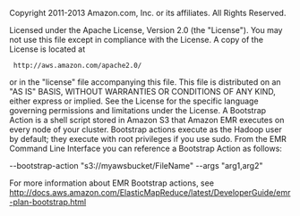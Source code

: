 Copyright 2011-2013 Amazon.com, Inc. or its affiliates. All Rights Reserved.

Licensed under the Apache License, Version 2.0 (the "License"). You
may not use this file except in compliance with the License. A copy of
the License is located at

     http://aws.amazon.com/apache2.0/

or in the "license" file accompanying this file. This file is
distributed on an "AS IS" BASIS, WITHOUT WARRANTIES OR CONDITIONS OF
ANY KIND, either express or implied. See the License for the specific
language governing permissions and limitations under the License.
A Bootstrap Action is a shell script stored in Amazon S3 that Amazon EMR executes on every node of your cluster.  Bootstrap actions execute as the Hadoop user by default; they execute with root privileges if you use sudo.  From the EMR Command Line Interface you can reference a Bootstrap Action as follows:

--bootstrap-action "s3://myawsbucket/FileName" --args "arg1,arg2"

For more information about EMR Bootstrap actions, see http://docs.aws.amazon.com/ElasticMapReduce/latest/DeveloperGuide/emr-plan-bootstrap.html